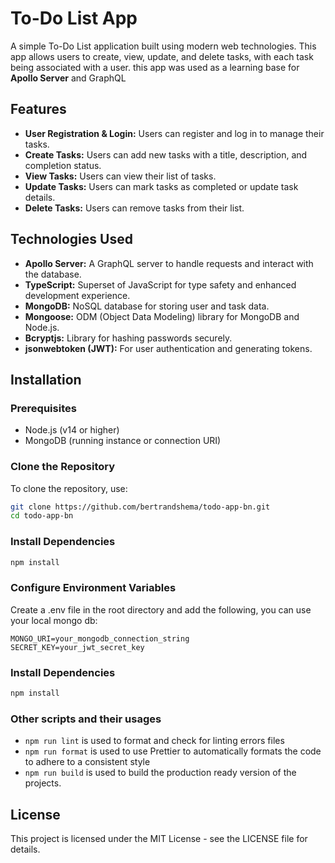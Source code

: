 # To-Do List App

A simple To-Do List application built using modern web technologies. This app allows users to create, view, update, and delete tasks, with each task being associated with a user.
this app was used as a learning base for **Apollo Server** and GraphQL

## Features

- **User Registration & Login:** Users can register and log in to manage their tasks.
- **Create Tasks:** Users can add new tasks with a title, description, and completion status.
- **View Tasks:** Users can view their list of tasks.
- **Update Tasks:** Users can mark tasks as completed or update task details.
- **Delete Tasks:** Users can remove tasks from their list.

## Technologies Used

- **Apollo Server:** A GraphQL server to handle requests and interact with the database.
- **TypeScript:** Superset of JavaScript for type safety and enhanced development experience.
- **MongoDB:** NoSQL database for storing user and task data.
- **Mongoose:** ODM (Object Data Modeling) library for MongoDB and Node.js.
- **Bcryptjs:** Library for hashing passwords securely.
- **jsonwebtoken (JWT):** For user authentication and generating tokens.

## Installation

### Prerequisites

- Node.js (v14 or higher)
- MongoDB (running instance or connection URI)

### Clone the Repository

To clone the repository, use:

```bash
git clone https://github.com/bertrandshema/todo-app-bn.git
cd todo-app-bn
```

### Install Dependencies

```bash
npm install
```

### Configure Environment Variables

Create a .env file in the root directory and add the following, you can use your local mongo db:

```env
MONGO_URI=your_mongodb_connection_string
SECRET_KEY=your_jwt_secret_key
```

### Install Dependencies

```bash
npm install
```

### Other scripts and their usages

- `npm run lint` is used to format and check for linting errors files
- `npm run format` is used to use Prettier to automatically formats the code to adhere to a consistent style
- `npm run build` is used to build the production ready version of the projects.

## License

This project is licensed under the MIT License - see the LICENSE file for details.
